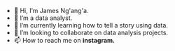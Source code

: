 - 👋 Hi, I’m James Ng'ang'a.
- 👀 I’m a data analyst.
- 🌱 I’m currently learning how to tell a story using data.
- 💞️ I’m looking to collaborate on data analysis projects.
- 📫 How to reach me on **instagram.**

<!---
James-the-data-guy/James-the-data-guy is a ✨ special ✨ repository because its `README.md` (this file) appears on your GitHub profile.
You can click the Preview link to take a look at your changes.
--->
